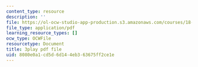 ```yaml
---
content_type: resource
description: ''
file: https://ol-ocw-studio-app-production.s3.amazonaws.com/courses/18-06sc-linear-algebra-fall-2011/8080e0a1cd5d6d144eb363675ff2ce1e_fjsPjh0B2tU.pdf
file_type: application/pdf
learning_resource_types: []
ocw_type: OCWFile
resourcetype: Document
title: 3play pdf file
uid: 8080e0a1-cd5d-6d14-4eb3-63675ff2ce1e
---
```

